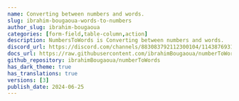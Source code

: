 ```yaml
---
name: Converting between numbers and words.
slug: ibrahim-bougaoua-words-to-numbers
author_slug: ibrahim-bougaoua
categories: [form-field,table-column,action]
description: NumbersToWords is Converting between numbers and words.
discord_url: https://discord.com/channels/883083792112300104/1143876931650080768
docs_url: https://raw.githubusercontent.com/ibrahimBougaoua/numberToWords/main/README.md
github_repository: ibrahimBougaoua/numberToWords
has_dark_theme: true
has_translations: true
versions: [3]
publish_date: 2024-06-25
---
```

